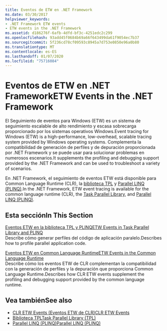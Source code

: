 ```yaml
---
title: Eventos de ETW en .NET Framework
ms.date: 03/30/2017
helpviewer_keywords:
- .NET Framework ETW events
- ETW events in the .NET Framework
ms.assetid: d186276f-6afb-4dfd-bf3c-4251edc2c299
ms.openlocfilehash: 93add45f0684b69a66f643499da61f9054ec7b37
ms.sourcegitcommit: 5f236cd78cf09593c8945a7d753e0850e96a0b80
ms.translationtype: MT
ms.contentlocale: es-ES
ms.lasthandoff: 01/07/2020
ms.locfileid: "75716084"
---
```

# <a name="etw-events-in-the-net-framework"></a><span data-ttu-id="c91a4-102">Eventos de ETW en .NET Framework</span><span class="sxs-lookup"><span data-stu-id="c91a4-102">ETW Events in the .NET Framework</span></span>
<span data-ttu-id="c91a4-103">El Seguimiento de eventos para Windows (ETW) es un sistema de seguimiento escalable de alto rendimiento y escasa sobrecarga proporcionado por los sistemas operativos Windows.</span><span class="sxs-lookup"><span data-stu-id="c91a4-103">Event tracing for Windows (ETW) is a high-performance, low-overhead, scalable tracing system provided by Windows operating systems.</span></span> <span data-ttu-id="c91a4-104">Complementa la compatibilidad de generación de perfiles y de depuración proporcionada por .NET Framework y se puede usar para solucionar problemas en numerosos escenarios.</span><span class="sxs-lookup"><span data-stu-id="c91a4-104">It supplements the profiling and debugging support provided by the .NET Framework and can be used to troubleshoot a variety of scenarios.</span></span>  
  
 <span data-ttu-id="c91a4-105">En .NET Framework, el seguimiento de eventos ETW está disponible para Common Language Runtime (CLR), la [biblioteca TPL](../../standard/parallel-programming/task-parallel-library-tpl.md) y [Parallel LINQ (PLINQ)](../../standard/parallel-programming/parallel-linq-plinq.md).</span><span class="sxs-lookup"><span data-stu-id="c91a4-105">In the .NET Framework, ETW event tracing is available for the common language runtime (CLR), the [Task Parallel Library](../../standard/parallel-programming/task-parallel-library-tpl.md), and [Parallel LINQ (PLINQ)](../../standard/parallel-programming/parallel-linq-plinq.md).</span></span>  
  
## <a name="in-this-section"></a><span data-ttu-id="c91a4-106">Esta sección</span><span class="sxs-lookup"><span data-stu-id="c91a4-106">In This Section</span></span>  
 [<span data-ttu-id="c91a4-107">Eventos ETW en la biblioteca TPL y PLINQ</span><span class="sxs-lookup"><span data-stu-id="c91a4-107">ETW Events in Task Parallel Library and PLINQ</span></span>](etw-events-in-task-parallel-library-and-plinq.md)  
 <span data-ttu-id="c91a4-108">Describe cómo generar perfiles del código de aplicación paralelo.</span><span class="sxs-lookup"><span data-stu-id="c91a4-108">Describes how to profile parallel application code.</span></span>  
  
 [<span data-ttu-id="c91a4-109">Eventos ETW en Common Language Runtime</span><span class="sxs-lookup"><span data-stu-id="c91a4-109">ETW Events in the Common Language Runtime</span></span>](etw-events-in-the-common-language-runtime.md)  
 <span data-ttu-id="c91a4-110">Describe cómo los eventos ETW de CLR complementan la compatibilidad con la generación de perfiles y la depuración que proporciona Common Language Runtime.</span><span class="sxs-lookup"><span data-stu-id="c91a4-110">Describes how CLR ETW events supplement the profiling and debugging support provided by the common language runtime.</span></span>  
  
## <a name="see-also"></a><span data-ttu-id="c91a4-111">Vea también</span><span class="sxs-lookup"><span data-stu-id="c91a4-111">See also</span></span>

- [<span data-ttu-id="c91a4-112">CLR ETW Events (Eventos ETW de CLR)</span><span class="sxs-lookup"><span data-stu-id="c91a4-112">CLR ETW Events</span></span>](clr-etw-events.md)
- [<span data-ttu-id="c91a4-113">Biblioteca TPL</span><span class="sxs-lookup"><span data-stu-id="c91a4-113">Task Parallel Library (TPL)</span></span>](../../standard/parallel-programming/task-parallel-library-tpl.md)
- [<span data-ttu-id="c91a4-114">Parallel LINQ (PLINQ)</span><span class="sxs-lookup"><span data-stu-id="c91a4-114">Parallel LINQ (PLINQ)</span></span>](../../standard/parallel-programming/parallel-linq-plinq.md)
